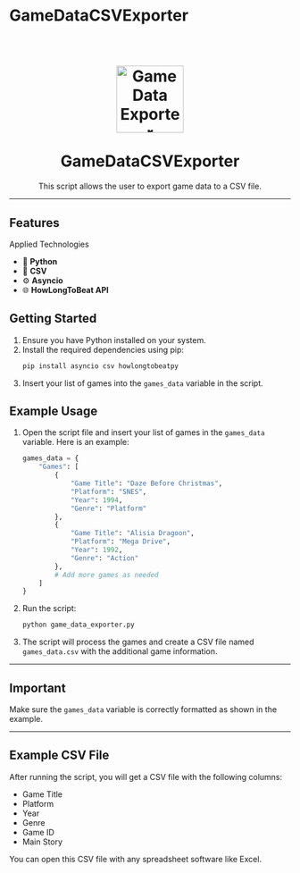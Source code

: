 # GameDataCSVExporter

<h1 align="center">
<br>
  <img src="https://example.com/game-logo.png" alt="Game Data Exporter" width="120">
<br>
<br>
GameDataCSVExporter
</h1>

<p align="center">This script allows the user to export game data to a CSV file.</p>

<hr />

## Features

Applied Technologies

- 🐍 **Python**
- 🧾 **CSV**
- ⚙️ **Asyncio**
- 🌐 **HowLongToBeat API**

## Getting Started

1. Ensure you have Python installed on your system.
2. Install the required dependencies using pip:
    ```bash
    pip install asyncio csv howlongtobeatpy
    ```
3. Insert your list of games into the `games_data` variable in the script.

## Example Usage

1. Open the script file and insert your list of games in the `games_data` variable. Here is an example:

    ```python
    games_data = {
        "Games": [
            {
                "Game Title": "Daze Before Christmas",
                "Platform": "SNES",
                "Year": 1994,
                "Genre": "Platform"
            },
            {
                "Game Title": "Alisia Dragoon",
                "Platform": "Mega Drive",
                "Year": 1992,
                "Genre": "Action"
            },
            # Add more games as needed
        ]
    }
    ```

2. Run the script:
    ```bash
    python game_data_exporter.py
    ```

3. The script will process the games and create a CSV file named `games_data.csv` with the additional game information.

<hr />

## Important

Make sure the `games_data` variable is correctly formatted as shown in the example.

<hr />

## Example CSV File

After running the script, you will get a CSV file with the following columns:

- Game Title
- Platform
- Year
- Genre
- Game ID
- Main Story

You can open this CSV file with any spreadsheet software like Excel.

